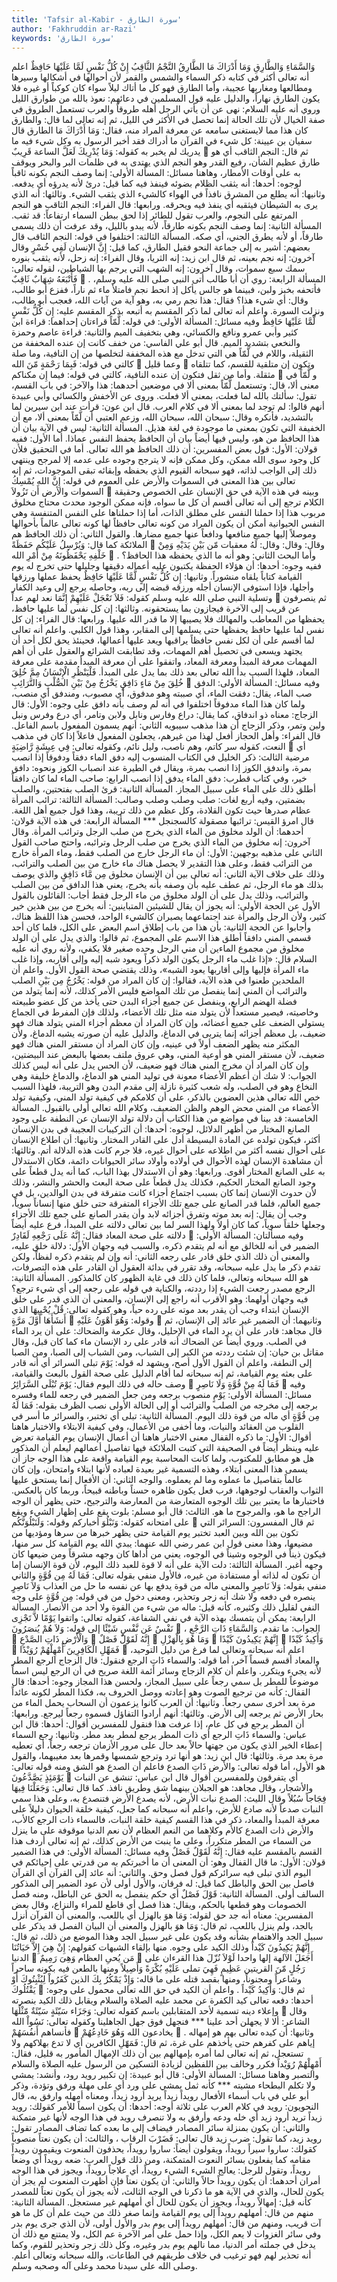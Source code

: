 ```yaml
---
title: 'Tafsir al-Kabir - سورة الطارق'
author: 'Fakhruddin ar-Razi'
keywords: 'سورة الطارق'
---
```


وَالسَّمَاءِ وَالطَّارِقِ
وَمَا أَدْرَاكَ مَا الطَّارِقُ
النَّجْمُ الثَّاقِبُ
إِنْ كُلُّ نَفْسٍ لَمَّا عَلَيْهَا حَافِظٌ
اعلم أنه تعالى أكثر في كتابه ذكر السماء والشمس والقمر لأن أحوالها في أشكالها وسيرها ومطالعها ومغاربها عجيبة، وأما الطارق فهو كل ما أتاك ليلاً سواء كان كوكباً أو غيره فلا يكون الطارق نهاراً، والدليل عليه قول المسلمين في دعائهم:
نعوذ بالله من طوارق الليل وروي أنه عليه السلام: نهى عن أن يأتي الرجل أهله طروقاً والعرب تستعمل الطروق في صفة الخيال لأن تلك الحالة إنما تحصل في الأكثر في الليل، ثم إنه تعالى لما قال:
والطارق
كان هذا مما لايستغنى سامعه عن معرفة المراد منه، فقال:
وَمَا أَدْرَاكَ مَا الطارق
قال سفيان بن عيينة: كل شيء في القرآن ما أدراك فقد أخبر الرسول به وكل شيء فيه ما يدريك لم يخبر به كقوله:
وَمَا يُدْرِيكَ لَعَلَّ الساعة قَرِيبٌ

ثم قال:
النجم الثاقب
أي هو طارق عظيم الشأن، رفيع القدر وهو النجم الذي يهتدى به في ظلمات البر والبحر ويوقف به على أوقات الأمطار، وهاهنا مسائل:
المسألة الأولى:
إنما وصف النجم بكونه ثاقباً لوجوه:
أحدها:
أنه يثقب الظلام بضوئه فينفذ فيه كما قيل: درئ لأنه يدرؤه أي يدفعه.
وثانيها:
أنه يطلع من المشرق نافذاً في الهواء كالشيء الذي يثقب الشيء.
وثالثها:
أنه الذي يرى به الشيطان فيثقبه أي ينفذ فيه ويحرقه.
ورابعها:
قال الفراء:
النجم الثاقب
هو النجم المرتفع على النجوم، والعرب تقول للطائر إذا لحق ببطن السماء ارتفاعاً: قد ثقب.
المسألة الثانية:
إنما وصف النجم بكونه طارقاً، لأنه يبدو بالليل، وقد عرفت أن ذلك يسمى طارقاً، أو لأنه يطرق الجني، أي صكه.
المسألة الثالثة:
اختلفوا في قوله:
النجم الثاقب
قال بعضهم: أشير به إلى جماعة النحو فقيل الطارق، كما قيل:
إِنَّ الإنسان لَفِي خُسْرٍ
وقال آخرون: إنه نجم بعينه، ثم قال ابن زيد: إنه الثريا، وقال الفراء: إنه زحل، لأنه يثقب بنوره سمك سبع سموات، وقال آخرون: إنه الشهب التي يرجم بها الشياطين، لقوله تعالى:
فَأَتْبَعَهُ شِهَابٌ ثَاقِبٌ

.
المسألة الرابعة:
روي أن أبا طالب أتى النبي صلى الله عليه وسلم، فأتحفه بخبز ولبن، فبينما هو جالس يأكل إذ انحط نجم فامتلأ ماء ثم ناراً، ففزع أبو طالب، وقال: أي شيء هذا؟ فقال: هذا نجم رمي به، وهو آية من آيات الله، فعجب أبو طالب، ونزلت السورة.
واعلم أنه تعالى لما ذكر المقسم به أتبعه بذكر المقسم عليه:
إِن كُلُّ نَفْسٍ لَّمَّا عَلَيْهَا حَافِظٌ
وفيه مسائل:
المسألة الأولى:
في قوله:
لَّمّاً
قراءتان إحداهما: قراءة ابن كثير وأبي عمرو ونافع والكسائي، وهي بتخفيف الميم والثانية: قراءة عاصم وحمزة والنخعي بتشديد الميم.
قال أبو علي الفاسي:
من خفف كانت
إن
عنده المخففة من الثقيلة، واللام في
لَّمّاً
هي التي تدخل مع هذه المخففة لتخلصها من إن النافية، وما صلة كالتي في قوله:
فَبِمَا رَحْمَةٍ مّنَ الله

وعما قليل

وتكون
إن
متلقية للقسم، كما تتلقاه مثقلة.
وأما من ثقل فتكون
إن
عنده النافية، كالتي في قوله:
فيما إِن مكناكم

و
لَّمّاً
في معنى ألا، قال: وتستعمل
لَّمّاً
بمعنى ألا في موضعين أحدهما: هذا والآخر: في باب القسم، تقول: سألتك بالله لما فعلت، بمعنى ألا فعلت.
وروى عن الأخفش والكسائي وأبي عبيدة أنهم قالوا:
لم توجد لما بمعنى ألا في كلام العرب.
قال ابن عون:
قرأت عند ابن سيرين لما بالتشديد، فأنكره وقال: سبحان الله، سبحان الله، وزعم العتبي أن
لَّمّاً
بمعنى ألا، مع أن الخفيفة التي تكون بمعنى ما موجودة في لغة هذيل.
المسألة الثانية:
ليس في الآية بيان أن هذا الحافظ من هو، وليس فيها أيضاً بيان أن الحافظ يحفظ النفس عماذا.
أما الأول:
ففيه قولان: الأول: قول بعض المفسرين: أن ذلك الحافظ هو الله تعالى.
أما في التحقيق فلأن كل وجود سوى الله ممكن، وكل ممكن فإنه لا يترجح وجوده على عدمه إلا لمرجح وينتهي ذلك إلى الواجب لذاته، فهو سبحانه القيوم الذي بحفظه وإبقائه تبقى الموجودات، ثم إنه تعالى بين هذا المعنى في السموات والأرض على العموم في قوله:
إِنَّ الله يُمْسِكُ السموات والأرض أَن تَزُولاَ

وبينه في هذه الآية في حق الإنسان على الخصوص وحقيقة الكلام ترجع إلى أنه تعالى أقسم أن كل ما سواه، فإنه ممكن الوجود محدث محتاج مخلوق مربوب هذا إذا حملنا النفس على مطلق الذات، أما إذا حملناها على النفس المتنفسة وهي النفس الحيوانية أمكن أن يكون المراد من كونه تعالى حافظاً لها كونه تعالى عالماً بأحوالها وموصلاً إليها جميع منافعها ودافعاً عنها جميع مضارها.
والقول الثاني:
أن ذلك الحافظ هم الملائكة كما قال:
وَيُرْسِلُ عَلَيْكُم حَفَظَةً

وقال:
وقال:
وقال:
لَهُ معقبات مّن بَيْنِ يَدَيْهِ وَمِنْ خَلْفِهِ يَحْفَظُونَهُ مِنْ أَمْرِ الله

.
وأما البحث الثاني:
وهو أنه ما الذي يحفظه هذا الحافظ؟ ففيه وجوه:
أحدها:
أن هؤلاء الحفظة يكتبون عليه أعماله دقيقها وجليلها حتى تخرج له يوم القيامة كتاباً يلقاه منشوراً.
وثانيها:
إِن كُلُّ نَفْسٍ لَّمَّا عَلَيْهَا حَافِظٌ
يحفظ عملها ورزقها وأجلها، فإذا استوفى الإنسان أجله ورزقه قبضه إلى ربه، وحاصله يرجع إلى وعيد الكفار وتسلية النبي صلى الله عليه وسلم كقوله:
فَلاَ تَعْجَلْ عَلَيْهِمْ إِنَّمَا نعد لهم عداً

ثم ينصرفون عن قريب إلى الآخرة فيجازون بما يستحقونه.
وثالثها:
إن كل نفس لما عليها حافظ، يحفظها من المعاطب والمهالك فلا يصيبها إلا ما قدر الله عليها.
ورابعها:
قال الفراء: إن كل نفس لما عليها حافظ يحفظها حتى يسلمها إلى المقابر، وهذا قول الكلبي.
واعلم أنه تعالى لما أقسم على أن لكل نفس حافظاً يراقبها ويعد عليها أعمالها، فحينئذ يحق لكل أحد أن يجتهد ويسعى في تحصيل أهم المهمات، وقد تطابقت الشرائع والعقول على أن أهم المهمات معرفة المبدأ ومعرفة المعاد، واتفقوا على أن معرفة المبدأ مقدمة على معرفة المعاد، فلهذا السبب بدأ الله تعالى بعد ذلك بما يدل على المبدأ.
فَلْيَنْظُرِ الْإِنْسَانُ مِمَّ خُلِقَ
خُلِقَ مِنْ مَاءٍ دَافِقٍ
يَخْرُجُ مِنْ بَيْنِ الصُّلْبِ وَالتَّرَائِبِ

وفيه مسائل:
المسألة الأولى:
الدفق صب الماء، يقال: دفقت الماء، أي صببته وهو مدفوق، أي مصبوب، ومندفق أي منصب، ولما كان هذا الماء مدفوقاً اختلفوا في أنه لم وصف بأنه دافق على وجوه:
الأول:
قال الزجاج: معناه ذو اندفاق، كما يقال: دراع وفارس ونابل ولابن وتامر، أي درع وفرس ونبل ولبن وتمر، وذكر الزجاج أن هذا مذهب سيبويه الثاني: أنهم يسمون المفعول باسم الفاعل.
قال الفراء:
وأهل الحجاز أفعل لهذا من غيرهم، يجعلون المفعول فاعلاً إذا كان في مذهب النعت، كقوله سر كاتم، وهم ناصب، وليل نائم، وكقوله تعالى:
فِي عِيشَةٍ رَّاضِيَةٍ

أي مرضية الثالث: ذكر الخليل في الكتاب المنسوب إليه دفق الماء دفقاً ودفوقاً إذا انصب بمرة، واندفق الكوز إذا انصب بمرة، ويقال في الطيرة عند انصباب الكوز ونحوه: دافق خير، وفي كتاب قطرب: دفق الماء يدفق إذا انصب الرابع: صاحب الماء لما كان دافقاً أطلق ذلك على الماء على سبيل المجاز.
المسألة الثانية:
قرئ الصلب بفتحتين، والصلب بضمتين، وفيه أربع لغات: صلب وصلب وصلب وصالب:
المسألة الثالثة:
ترائب المرأة عظام صدرها حيث تكون القلادة، وكل عظم من ذلك تريبة، وهذا قول جميع أهل اللغة.
قال امرؤ القيس:
ترائبها مصقولة كالسجنجل ***
المسألة الرابعة:
في هذه الآية قولان:
أحدهما:
أن الولد مخلوق من الماء الذي يخرج من صلب الرجل وترائب المرأة.
وقال آخرون:
إنه مخلوق من الماء الذي يخرج من صلب الرجل وترائبه، واحتج صاحب القول الثاني على مذهبه بوجهين:
الأول:
أن ماء الرجل خارج من الصلب فقط، وماء المرأة خارج من الترائب فقط، وعلى هذا التقدير لا يحصل هناك ماء خارج من بين الصلب والترائب، وذلك على خلاف الآية الثاني: أنه تعالى بين أن الإنسان مخلوق
مِن مَّاء دَافِقٍ
والذي يوصف بذلك هو ماء الرجل، ثم عطف عليه بأن وصفه بأنه يخرج، يعني هذا الدافق من بين الصلب والترائب، وذلك يدل على أن الولد مخلوق من ماء الرجل فقط أجاب: القائلون بالقول الأول عن الحجة الأولى: أنه يجوز أن يقال للشيئين المتباينين: أنه يخرج من بين هذين خير كثير، ولأن الرجل والمرأة عند اجتماعهما يصيران كالشيء الواحد، فحسن هذا اللفظ هناك، وأجابوا عن الحجة الثانية: بأن هذا من باب إطلاق اسم البعض على الكل، فلما كان أحد قسمي المني دافقاً أطلق هذا الاسم على المجموع، ثم قالوا: والذي يدل على أن الولد مخلوق من مجموع الماءين أن مني الرجل وحده صغير فلا يكفي، ولأنه روي أنه عليه السلام قال: «إذا غلب ماء الرجل يكون الولد ذكراً ويعود شبه إليه وإلى أقاربه، وإذا غلب ماء المرأة فإليها وإلى أقاربها يعود الشبه»، وذلك يقتضي صحة القول الأول.
واعلم أن الملحدين طعنوا في هذه الآية، فقالوا:
إن كان المراد من قوله:
يَخْرُجُ مِن بَيْنِ الصلب والترائب
أن المني إنما ينفصل من تلك المواضع فليس الأمر كذلك، لأنه إنما يتولد من فضلة الهضم الرابع، وينفصل عن جميع أجزاء البدن حتى يأخذ من كل عضو طبيعته وخاصيته، فيصير مستعداً لأن يتولد منه مثل تلك الأعضاء، ولذلك فإن المفرط في الجماع يستولي الضعف على جميع أعضائه، وإن كان المراد أن معظم أجزاء المني يتولد هناك فهو ضعيف، بل معظم أجزائه إنما يتربى في الدماغ، والدليل عليه أن صورته يشبه الدماغ، ولأن المكثر منه يظهر الضعف أولاً في عينيه، وإن كان المراد أن مستقر المني هناك فهو ضعيف، لأن مستقر المني هو أوعية المني، وهي عروق ملتف بعضها بالبعض عند البيضتين، وإن كان المراد أن مخرج المني هناك فهو ضعيف، لأن الحس يدل على أنه ليس كذلك الجواب: لا شك أن أعظم الأعضاء معونة في توليد المني هو الدماغ، والدماغ خليفة وهي النخاع وهو في الصلب، وله شعب كثيرة نازلة إلى مقدم البدن وهو التريبة، فلهذا السبب خص الله تعالى هذين العضوين بالذكر، على أن كلامكم في كيفية تولد المني، وكيفية تولد الأعضاء من المني محض الوهم والظن الضعيف، وكلام الله تعالى أولى بالقبول.
المسألة الخامسة:
قد بينا في مواضع من هذا الكتاب أن دلالة تولد الإنسان عن النطفة على وجود الصانع المختار من أظهر الدلائل، لوجوه:
أحدها:
أن التركيبات العجيبة في بدن الإنسان أكثر، فيكون تولده عن المادة البسيطة أدل على القادر المختار.
وثانيها:
أن اطلاع الإنسان على أحوال نفسه أكثر من اطلاعه على أحوال غيره، فلا جرم كانت هذه الدلالة أتم.
وثالثها:
أن مشاهدة الإنسان لهذه الأحوال في أولاده وأولاد سائر الحيوانات دائمة، فكان الاستدلال به على الصانع المختار أقوى.
ورابعها: وهو أن الاستدلال بهذا الباب، كما أنه يدل قطعاً على وجود الصانع المختار الحكيم، فكذلك يدل قطعاً على صحة البعث والحشر والنشر، وذلك لأن حدوث الإنسان إنما كان بسبب اجتماع أجزاء كانت متفرقة في بدن الوالدين، بل في جميع العالم، فلما قدر الصانع على جمع تلك الأجزاء المتفرقة حتى خلق منها إنساناً سوياً، وجب أن يقال: إنه بعد موته وتفرق أجزائه لابد وأن يقدر الصانع على جمع تلك الأجزاء وجعلها خلقاً سوياً، كما كان أولاً ولهذا السر لما بين تعالى دلالته على المبدأ، فرع عليه أيضاً دلالته على صحة المعاد فقال:
إِنَّهُ عَلَى رَجْعِهِ لَقَادِرٌ

وفيه مسألتان:
المسألة الأولى:
الضمير في أنه للخالق مع أنه لم يتقدم ذكره، والسبب فيه وجهان الأول: دلالة خلق عليه، والمعنى أن ذلك الذي خلق قادر على رجعه الثاني: أنه وإن لم يتقدم ذكره لفظاً، ولكن تقدم ذكر ما يدل عليه سبحانه، وقد تقرر في بدائة العقول أن القادر على هذه التصرفات، هو الله سبحانه وتعالى، فلما كان ذلك في غاية الظهور كان كالمذكور.
المسألة الثانية:
الرجع مصدر رجعت الشيء إذا رددته، والكناية في قوله على رجعه إلى أي شيء ترجع؟ فيه وجهان أولهما: وهو الأقرب أنه راجع إلى الإنسان، والمعنى أن الذي قدر على خلق الإنسان ابتداء وجب أن يقدر بعد موته على رده حياً، وهو كقوله تعالى:
قُلْ يُحْيِيهَا الذي أَنشَأَهَا أَوَّلَ مَرَّةٍ

وقوله:
وَهُوَ أَهْوَنُ عَلَيْهِ

وثانيهما: أن الضمير غير عائد إلى الإنسان، ثم قال مجاهد: قادر على أن يرد الماء في الإحليل، وقال عكرمة والضحاك: على أن يرد الماء في الصلب.
وروي أيضاً عن الضحاك أنه قادر على رد الإنسان ماء كما كان قبل، وقال مقاتل بن حيان: إن شئت رددته من الكبر إلى الشباب، ومن الشباب إلى الصبا، ومن الصبا إلى النطفة، واعلم أن القول الأول أصح، ويشهد له قوله:
يَوْمَ تبلى السرائر
أي أنه قادر على بعثه يوم القيامة، ثم إنه سبحانه لما أقام الدليل على صحة القول بالبعث والقيامة، وصف حاله في ذلك اليوم فقال:
يَوْمَ تُبْلَى السَّرَائِرُ

فَمَا لَهُ مِنْ قُوَّةٍ وَلَا نَاصِرٍ

وفيه مسائل:
المسألة الأولى:
يَوْمٍ
منصوب برجعه ومن جعل الضمير في رجعه للماء وفسره برجعه إلى مخرجه من الصلب والترائب أو إلى الحالة الأولى نصب الظرف بقوله:
فَمَا لَهُ مِن قُوَّةٍ
أي ماله من قوة ذلك اليوم.
المسألة الثانية:
تبلى
أي تختبر، والسرائر ما أسر في القلوب من العقائد والنيات، وما أخفى من الأعمال، وفي كيفية الابتلاء والاختبار هاهنا أقوال:
الأول:
ما ذكره القفال معنى الاختبار هاهنا أن أعمال الإنسان يوم القيامة تعرض عليه وينظر أيضاً في الصحيفة التي كتبت الملائكة فيها تفاصيل أعمالهم ليعلم أن المذكور هل هو مطابق للمكتوب، ولما كانت المحاسبة يوم القيامة واقعة على هذا الوجه جاز أن يسمى هذا المعنى ابتلاء، وهذه التسمية غير بعيدة لعباده لأنها ابتلاء وامتحان، وإن كان عالماً بتفاصيل ما عملوه وما لم يعملوه.
والوجه الثاني:
أن الأفعال إنما يستحق عليها الثواب والعقاب لوجوهها، فرب فعل يكون ظاهره حسناً وباطنه قبيحاً، وربما كان بالعكس. فاختبارها ما يعتبر بين تلك الوجوه المتعارضة من المعارضة والترجيح، حتى يظهر أن الوجه الراجح ما هو، والمرجوح ما هو.
الثالث:
قال أبو مسلم: بلوت يقع على إظهار الشيء ويقع على امتحانه كقوله:
وَنَبْلُوَ أخباركم
وقوله:
وَلَنَبْلُوَنَّكُم

ثم قال المفسرون:
السرائر
التي تكون بين الله وبين العبد تختبر يوم القيامة حتى يظهر خبرها من سرها ومؤديها من مضيعها، وهذا معنى قول ابن عمر رضي الله عنهما: يبدي الله يوم القيامة كل سر منها، فيكون ذيناً في الوجوه وشيناً في الوجوه، يعني من أداها كان وجهه مشرقاً ومن ضيعها كان وجهه أغبر.
المسألة الثالثة:
دلت الآية على أنه لا قوة للعبد ذلك اليوم، لأن قوة الإنسان إما أن تكون له لذاته أو مستفادة من غيره، فالأول منفي بقوله تعالى:
فَمَا لَهُ مِن قُوَّةٍ
والثاني منفي بقوله:
وَلاَ نَاصِرٍ
والمعنى ماله من قوة يدفع بها عن نفسه ما حل من العذاب
وَلاَ نَاصِرٍ
ينصره في دفعه ولا شك أنه زجر وتحذير، ومعنى دخول من في قوله:
مِن قُوَّةٍ
على وجه النفي لقليل ذلك وكثيره، كأنه قيل: ماله من شيء من القوة ولا أحد من الأنصار.
المسألة الرابعة: يمكن أن يتمسك بهذه الآية في نفي الشفاعة، كقوله تعالى:
واتقوا يَوْمًا لاَّ تَجْزِى نَفْسٌ عَن نَّفْسٍ شَيْئًا
إلى قوله:
وَلاَ هُمْ يُنصَرُونَ

، الجواب: ما تقدم.
وَالسَّمَاءِ ذَاتِ الرَّجْعِ

وَالْأَرْضِ ذَاتِ الصَّدْعِ

إِنَّهُ لَقَوْلٌ فَصْلٌ

وَمَا هُوَ بِالْهَزْلِ

إِنَّهُمْ يَكِيدُونَ كَيْدًا

وَأَكِيدُ كَيْدًا

فَمَهِّلِ الْكَافِرِينَ أَمْهِلْهُمْ رُوَيْدًا

اعلم أنه سبحانه وتعالى لما فرغ من دليل التوحيد، والمعاد أقسم قسماً آخر، أما قوله:
والسماء ذَاتِ الرجع
فنقول: قال الزجاج الرجع المطر لأنه يجيء ويتكرر.
واعلم أن كلام الزجاج وسائر أئمة اللغة صريح في أن الرجع ليس اسماً موضوعاً للمطر بل سمي رجعاً على سبيل المجاز، ولحسن هذا المجاز وجوه:
أحدها:
قال القفال: كأنه من ترجيع الصوت وهو إعادته ووصل الحروف به، فكذا المطر لكونه عائداً مرة بعد أخرى سمي رجعاً.
وثانيها:
أن العرب كانوا يزعمون أن السحاب يحمل الماء من بحار الأرض ثم يرجعه إلى الأرض.
وثالثها:
أنهم أرادوا التفاؤل فسموه رجعاً ليرجع.
ورابعها:
أن المطر يرجع في كل عام، إذا عرفت هذا فنقول للمفسرين أقوال: أحدها: قال ابن عباس:
والسماء ذَاتِ الرجع
أي ذات المطر يرجع لمطر بعد مطر.
وثانيها:
رجع السماء إعطاء الخير الذي يكون من جهتها حالاً بعد حال على مرور الأزمان ترجعه رجعاً، أي تعطيه مرة بعد مرة.
وثالثها:
قال ابن زيد: هو أنها ترد وترجع شمسها وقمرها بعد مغيبهما، والقول هو الأول، أما قوله تعالى:
والأرض ذَاتِ الصدع
فاعلم أن الصدع هو الشق ومنه قوله تعالى:
يَوْمَئِذٍ يَصَّدَّعُونَ

أي يتفرقون وللمفسرين أقوال قال ابن عباس: تنشق عن النبات والأشجار، وقال مجاهد: هو الجبلان بينهما شق وطريق نافذ. كما قال تعالى:
وَجَعَلْنَا فِيهَا فِجَاجاً سُبُلاً
وقال الليث: الصدع نبات الأرض، لأنه يصدع الأرض فتنصدع به، وعلى هذا سمي النبات صدعاً لأنه صادع للأرض، واعلم أنه سبحانه كما جعل، كيفية خلقة الحيوان دليلاً على معرفة المبدأ والمعاد، ذكر في هذا القسم كيفية خلقة النبات، فالسماء ذات الرجع كالأب، والأرض ذات الصدع كالأم وكلاهما من النعم العظام لأن نعم الدنيا موقوفة على ما ينزل من السماء من المطر متكرراً، وعلى ما ينبت من الأرض كذلك، ثم إنه تعالى أردف هذا القسم بالمقسم عليه فقال:
إِنَّهُ لَقَوْلٌ فَصْلٌ
وفيه مسائل:
المسألة الأولى:
في هذا الضمير قولان:
الأول:
ما قال القفال وهو: أن المعنى أن ما أخبرتكم به من قدرتي على إحيائكم في اليوم الذي تبلى فيه سرائركم قول فصل وحق.
والثاني:
أنه عائد إلى القرآن أي القرآن فاصل بين الحق والباطل كما قيل: له فرقان، والأول أولى لأن عود الضمير إلى المذكور السالف أولى.
المسألة الثانية:
قَوْلَ فَصْلٌ
أي حكم ينفصل به الحق عن الباطل، ومنه فصل الخصومات وهو قطعها بالحكم، ويقال: هذا فصل أي قاطع للمراء والنزاع، وقال بعض المفسرين: معناه أنه جد حق لقوله:
وَمَا هوَ بالهزل
أي باللعب، والمعنى أن القرآن أنزل بالجد، ولم ينزل باللعب، ثم قال:
وَمَا هوَ بالهزل
والمعنى أن البيان الفصل قد يذكر على سبيل الجد والاهتمام بشأنه وقد يكون على غير سبيل الجد وهذا الموضع من ذلك، ثم قال:
إِنَّهُمْ يَكِيدُونَ كَيْداً
وذلك الكيد على وجوه.
منها بإلقاء الشبهات كقولهم:
إِنْ هِيَ إِلاَّ حَيَاتُنَا الدنيا

مَن يُحىِ العظام وَهِىَ رَمِيمٌ

أَجَعَلَ الآلهة إلها واحدا
لَوْلاَ نُزّلَ هذا القرءان على رَجُلٍ مّنَ القريتين عَظِيمٍ
فَهِيَ تملى عَلَيْهِ بُكْرَةً وَأَصِيلاً
ومنها بالطعن فيه بكونه ساحراً وشاعراً ومجنوناً، ومنها بقصد قتله على ما قاله:
وَإِذْ يَمْكُرُ بِكَ الذين كَفَرُواْ لِيُثْبِتُوكَ أَوْ يَقْتُلُوكَ

ثم قال:
وَأَكِيدُ كَيْداً
.
واعلم أن الكيد في حق الله تعالى محمول على وجوه:
أحدها:
دفعه تعالى كيد الكفرة عن محمد عليه الصلاة والسلام ويقابل ذلك الكيد بنصرته وإعلاء دينه تسمية لأحد المتقابلين باسم كقوله تعالى:
وَجَزَاء سَيّئَةٍ سَيّئَةٌ مّثْلُهَا

وقال الشاعر:
ألا لا يجهلن أحد علينا *** فنجهل فوق جهل الجاهلينا
وكقوله تعالى:
نَسُواْ الله فأنساهم أَنفُسَهُمْ

يخادعون الله وَهُوَ خَادِعُهُمْ

.
وثانيها:
أن كيده تعالى بهم هو إمهاله إياهم على كفرهم حتى يأخذهم على غرة، ثم قال:
فَمَهّلِ الكافرين
أي لا تدع بهلاكهم ولا تستعجل، ثم إنه تعالى لما أمره بإمهالهم بين أن ذلك الإمهال المأمور به قليل، فقال:
أَمْهِلْهُمْ رُوَيْداً
فكرر وخالف بين اللفظين لزيادة التسكين من الرسول عليه الصلاة والسلام والتصبر وهاهنا مسائل:
المسألة الأولى:
قال أبو عبيدة: إن تكبير رويد رود، وأنشد:
يمشي ولا تكلم البطحاء مشيته *** كأنه ثمل يمشي على ورد
أي على مهلة ورفق وتؤدة، وذكر أبو علي في باب أسماء الأفعال رويداً زيداً يريد أرود زيداً، ومعناه أمهله وارفق به، قال النحويون:
رويد في كلام العرب على ثلاثة أوجه:
أحدها:
أن يكون اسماً للأمر كقولك: رويد زيداً تريد أرود زيد أي خله ودعه وأرفق به ولا تنصرف رويد في هذا الوجه لأنها غير متمكنة والثاني: أن يكون بمنزلة سائر المصادر فيضاف إلى ما بعده كما تضاف المصادر تقول: رويد زيد، كما تقول: ضرب زيد قال تعالى:
فَضَرْبَ الرقاب
، والثالث: أن يكون نعتاً منصوباً كقولك: ساروا سيراً رويداً، ويقولون أيضاً: ساروا رويداً، يحذفون المنعوت ويقيمون رويداً مقامه كما يفعلون بسائر النعوت المتمكنة، ومن ذلك قول العرب: ضعه رويداً أي وضعاً رويداً، وتقول للرجل: يعالج الشيء الشيء رويداً، أي علاجاً رويداً، ويجوز في هذا الوجه أمران أحدهما: أن يكون رويداً حالاً والثاني: أن يكون نعتاً فإن أظهرت المنعوت لم يجز أن يكون للحال، والذي في الآية هو ما ذكرنا في الوجه الثالث، لأنه يجوز أن يكون نعتاً للمصدر كأنه قيل: إمهالاً رويداً، ويجوز أن يكون للحال أي أمهلهم غير مستعجل.
المسألة الثانية:
منهم من قال: أمهلهم رويداً إلى يوم القيامة وإنما صغر ذلك من حيث علم أن كل ما هو آت قريب، ومنهم من قال: أمهلهم رويداً إلى يوم بدر والأول أولى، لأن الذي جرى يوم بدر وفي سائر الغزوات لا يعم الكل، وإذا حمل على أمر الآخرة عم الكل، ولا يمتنع مع ذلك أن يدخل في جملته أمر الدنيا، مما نالهم يوم بدر وغيره، وكل ذلك زجر وتحذير للقوم، وكما أنه تحذير لهم فهو ترغيب في خلاف طريقهم في الطاعات، والله سبحانه وتعالى أعلم.
وصلى الله على سيدنا محمد وعلى آله وصحبه وسلم.